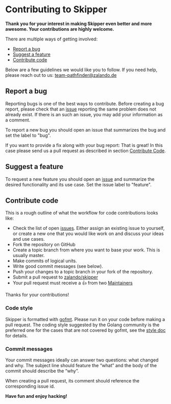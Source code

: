 # Contributing to Skipper

**Thank you for your interest in making Skipper even better and more awesome. Your contributions are highly welcome.**

There are multiple ways of getting involved:

- [Report a bug](#report-a-bug)
- [Suggest a feature](#suggest-a-feature)
- [Contribute code](#contribute-code)

Below are a few guidelines we would like you to follow.
If you need help, please reach out to us: team-pathfinder@zalando.de

## Report a bug
Reporting bugs is one of the best ways to contribute. Before creating a bug report, please check that an [issue](https://github.com/zalando/skipper/issues) reporting the same problem does not already exist. If there is an such an issue, you may add your information as a comment.

To report a new bug you should open an issue that summarizes the bug and set the label to "bug".

If you want to provide a fix along with your bug report: That is great! In this case please send us a pull request as described in section [Contribute Code](#contribute-code).

## Suggest a feature
To request a new feature you should open an [issue](https://github.com/zalando/skipper/issues/new) and summarize the desired functionality and its use case. Set the issue label to "feature".

## Contribute code
This is a rough outline of what the workflow for code contributions looks like:
- Check the list of open [issues](https://github.com/zalando/skipper/issues). Either assign an existing issue to yourself, or create a new one that you would like work on and discuss your ideas and use cases.
- Fork the repository on GitHub
- Create a topic branch from where you want to base your work. This is usually master.
- Make commits of logical units.
- Write good commit messages (see below).
- Push your changes to a topic branch in your fork of the repository.
- Submit a pull request to [zalando/skipper](https://github.com/zalando/skipper)
- Your pull request must receive a :thumbsup: from two [Maintainers](https://github.com/zalando/skipper/blob/master/MAINTAINERS)

Thanks for your contributions!

### Code style
Skipper is formatted with [gofmt](https://golang.org/cmd/gofmt/). Please run it on your code before making a pull request. The coding style suggested by the Golang community is the preferred one for the cases that are not covered by gofmt, see the [style doc](https://github.com/golang/go/wiki/CodeReviewComments) for details.

### Commit messages
Your commit messages ideally can answer two questions: what changed and why. The subject line should feature the “what” and the body of the commit should describe the “why”.

When creating a pull request, its comment should reference the corresponding issue id.

**Have fun and enjoy hacking!**
